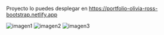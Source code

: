 Proyecto lo puedes desplegar en https://portfolio-olivia-ross-bootstrap.netlify.app

![imagen1](https://github.com/Katherine-LM/portfolio-responsive-OliviaRos/assets/84242735/bccaec67-99a0-46e7-9c8f-7a0d0e6e2608)
![imagen2](https://github.com/Katherine-LM/portfolio-responsive-OliviaRos/assets/84242735/a99d5b6b-9286-49c6-8d6a-73be662188ad)
![imagen3](https://github.com/Katherine-LM/portfolio-responsive-OliviaRos/assets/84242735/180acc1e-b662-41a7-b2eb-2ec6f6bc1a05)
